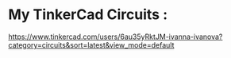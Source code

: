 # My TinkerCad Circuits : 
https://www.tinkercad.com/users/6au35yRktJM-ivanna-ivanova?category=circuits&sort=latest&view_mode=default
